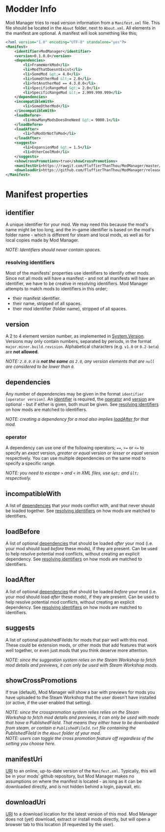 # Modder Info
Mod Manager tries to read version information from a `Manifest.xml` file. This file should be located in the `About` folder, next to `About.xml`. All elements in the manifest are optional. A manifest will look something like this;

```xml
<?xml version="1.0" encoding="UTF-8" standalone="yes"?>
<Manifest>
    <identifier>ModManager</identifier>
    <version>0.1.0.0</version>
    <dependencies>
        <li>FrameWorkMod</li>
        <li>ModThatDoesntExist</li>
        <li>SomeMod &gt;= 4.0</li>
        <li>SomeOtherMod &lt;= 2.0</li>
        <li>YetAnotherMod == 4.3.0.0</li>
        <li>SpecificRangeMod &gt;= 2.0</li>
        <li>SpecificRangeMod &lt;= 2.999.999.999</li>
    </dependencies>
    <incompatibleWith>
        <li>SomeOtherMod</li>
    </incompatibleWith>
    <loadBefore>
        <li>HowManyModsDoesOneNeed &gt;= 9000.1</li>
    </loadBefore>
    <loadAfter>
        <li>ToModOrNotToMod</li>
    </loadAfter>
    <suggests>
        <li>ExpansionMod &gt;= 1.5</li>
        <li>OtherCoolMod</li>
    </suggests>
    <showCrossPromotions>true</showCrossPromotions>
    <manifestUri>https://rawgit.com/FluffierThanThou/ModManager/master/About/Manifest.xml</manifestUri>
    <downloadUri>https://github.com/FluffierThanThou/ModManager/releases/latest</downloadUri>
</Manifest>
```

# Manifest properties
## identifier
A unique identifier for your mod. We may need this because the mod's name might be too long, and the in-game identifier is based on the mod's folder name - which is different for steam and local mods, as well as for local copies made by Mod Manager. 

*NOTE: Identifiers should never contain spaces.*

### resolving identifiers
Most of the manifests' properties use identifiers to identify other mods. Since not all mods will have a manifest - and not all manifests will have an identifier, we have to be creative in resolving identifiers. Mod Manager attempts to match mods to identifiers in this order;
 - their manifest identifier.
 - their name, stripped of all spaces.
 - their mod identifier (folder name), stripped of all spaces.

## version
A 2 to 4 element version number, as implemented in [System.Version](https://docs.microsoft.com/en-us/dotnet/api/system.version?view=netframework-3.5). Versions may only contain numbers, separated by periods, in the format `major.minor.build.revision`. Alphabetical characters (e.g. `v1.0` or `0.2-beta`) are **not allowed**.

*NOTE: `2.0.0.0` is **not the same** as `2.0`, any version elements that are `null` are considered to be lower than `0`.*

## dependencies
Any number of dependencies may be given in the format `identifier [operator version]`. An [identifier](#identifier) is required, the [operator](#operator) and [version](#version) are optional - but if either is given, both must be given. See [resolving identifiers](#resolving-identifiers) on how mods are matched to identifiers.

*NOTE: creating a dependency for a mod also implies [loadAfter](#loadAfter) for that mod.*

### operator
A dependency can use one of the following operators; `==`, `>=` or `<=` to specify an *exact* version, *greater or equal* version or *lesser or equal* version respectively. You can use multiple dependencies on the same mod to specify a specific range.

*NOTE: you need to escape `>` and `<` in XML files, use `&gt;` and `&lt;` respectively.*

## incompatibleWith
A list of [dependencies](#dependencies) that your mods conflict with, and that never should be loaded together. See [resolving identifiers](#resolving-identifiers) on how mods are matched to identifiers.

## loadBefore
A list of optional [dependencies](#dependencies) that should be loaded _after_ your mod (i.e. your mod should load _before_ these mods), if they are present. Can be used to help resolve potential mod conflicts, without creating an explicit dependency. See [resolving identifiers](#resolving-identifiers) on how mods are matched to identifiers.

## loadAfter
A list of optional [dependencies](#dependencies) that should be loaded _before_ your mod (i.e. your mod should load _after_ these mods), if they are present. Can be used to help resolve potential mod conflicts, without creating an explicit dependency. See [resolving identifiers](#resolving-identifiers) on how mods are matched to identifiers.

## suggests
A list of optional publishedFileIds for mods that pair well with this mod. These could be extension mods, or other mods that add features that work well together, or even just mods that you think deserve more attention. 

*NOTE: since the suggestion system relies on the Steam Workshop to fetch mod details and previews, it can only be used with Steam Workshop mods.*

## showCrossPromotions
If true (default), Mod Manager will show a bar with previews for mods you have uploaded to the Steam Workshop that the user doesn't have installed (or active, if the user enabled that setting).

*NOTE: since the crosspromotion system relies relies on the Steam Workshop to fetch mod details and previews, it can only be used with mods that have a PublishedFileId. That means they either have to be downloaded from steam, or contain a `PublishedFileId.txt` file containing the PublishedFileId in the `About` folder of your mod.*  
*NOTE: users can toggle the cross promotion feature off regardless of the setting you choose here.*

## manifestUri
[URI](https://docs.microsoft.com/en-us/dotnet/api/system.uri?view=netframework-3.5) to an online, up-to-date version of the `Manifest.xml`. Typically, this will be in your mods' github repository, but Mod Manager makes no assumptions on where the manifest is located - as long as it can be downloaded directly, and is not hidden behind a login, paywall, etc.

## downloadUri
[URI](https://docs.microsoft.com/en-us/dotnet/api/system.uri?view=netframework-3.5) to a download location for the latest version of this mod. Mod Manager does not (yet) download, extract or install mods directly, but will open a browser tab to this location (if requested by the user).
